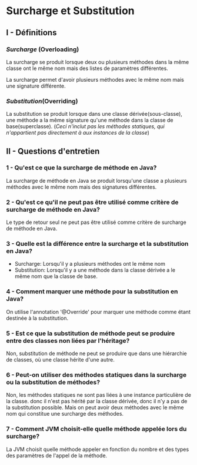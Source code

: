 # Surcharge et Substitution

## I - Définitions
### _Surcharge_ (Overloading)
La surcharge se produit lorsque deux ou plusieurs méthodes dans la même classe ont le même nom mais des listes de paramètres différentes.

La surcharge permet d'avoir plusieurs méthodes avec le même nom mais une signature différente.

### _Substitution_(Overriding)
La substitution se produit lorsque dans une classe dérivée(sous-classe), une méthode a la même signature qu'une méthode dans la classe de base(superclasse). (_Ceci n'inclut pas les méthodes statiques, qui n'appartient pas directement à aux instances de la classe_)

## II - Questions d'entretien

### 1 - Qu'est ce que la surcharge de méthode en Java?
La surcharge de méthode en Java se produit lorsqu'une classe a plusieurs méthodes avec le même nom mais des signatures différentes.

### 2 - Qu'est ce qu'il ne peut pas être utilisé comme critère de surcharge de méthode en Java?
Le type de retour seul ne peut pas être utilisé comme critère de surcharge de méthode en Java.

### 3 - Quelle est la différence entre la surcharge et la substitution en Java?
- Surcharge: Lorsqu'il y a plusieurs méthodes ont le même nom
- Substitution: Lorsqu'il y a une méthode dans la classe dérivée a le même nom que la classe de base.

### 4 - Comment marquer une méthode pour la substitution en Java?

On utilise l'annotation '@Override' pour marquer une méthode comme étant destinée à la substitution.

### 5 - Est ce que la substitution de méthode peut se produire entre des classes non liées par l'héritage?
Non, substitution de méthode ne peut se produire que dans une hiérarchie de classes, où une classe hérite d'une autre.

### 6 - Peut-on utiliser des méthodes statiques dans la surcharge ou la substitution de méthodes?
Non, les méthodes statiques ne sont pas liées à une instance particulière de la classe.
donc il n'est pas hérité par la classe dérivée, donc il n'y a pas de la substitution possible.
Mais on peut avoir deux méthodes avec le même nom qui constitue une surcharge des méthodes.

### 7 - Comment JVM choisit-elle quelle méthode appelée lors du surcharge?
La JVM choisit quelle méthode appeler en fonction du nombre et des types des paramètres de l'appel de la méthode.

